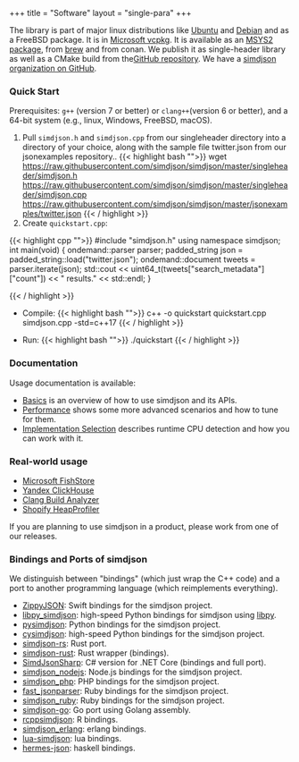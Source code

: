 +++
title = "Software"
layout = "single-para"
+++

 The library is part of major linux distributions like [Ubuntu](https://packages.ubuntu.com/source/eoan/simdjson) and [Debian](https://packages.debian.org/unstable/source/simdjson) and as a FreeBSD package. It is in [Microsoft vcpkg](https://github.com/simdjson/simdjson/wiki/vcpkg). It is available as an [MSYS2 package](https://github.com/simdjson/simdjson/wiki/MSYS2), from [brew](https://formulae.brew.sh/formula/simdjson) and from conan. We publish it as single-header library as well as a CMake build from the[GitHub repository](https://github.com/simdjson/simdjson).
We have a [simdjson organization on GitHub](https://github.com/simdjson).


### Quick Start

Prerequisites: `g++` (version 7 or better)  or `clang++`(version 6 or better), and a 64-bit system (e.g., linux, Windows, FreeBSD, macOS).



1.  Pull `simdjson.h` and `simdjson.cpp` from our singleheader directory into a directory of your choice, along with the sample file twitter.json from our jsonexamples repository..
{{< highlight bash "">}}
   wget https://raw.githubusercontent.com/simdjson/simdjson/master/singleheader/simdjson.h https://raw.githubusercontent.com/simdjson/simdjson/master/singleheader/simdjson.cpp https://raw.githubusercontent.com/simdjson/simdjson/master/jsonexamples/twitter.json
{{< / highlight >}}
2. Create `quickstart.cpp`:

{{< highlight cpp "">}}
   #include "simdjson.h"
   using namespace simdjson;
   int main(void) {
      ondemand::parser parser;
      padded_string json = padded_string::load("twitter.json");
      ondemand::document tweets = parser.iterate(json);
      std::cout << uint64_t(tweets["search_metadata"]["count"]) << " results." << std::endl;
   }

{{< / highlight >}}
- Compile:
{{< highlight bash "">}}
   c++ -o quickstart quickstart.cpp simdjson.cpp -std=c++17
{{< / highlight >}}

- Run:
{{< highlight bash "">}}
   ./quickstart
{{< / highlight >}}


### Documentation

Usage documentation is available:

* [Basics](https://github.com/simdjson/simdjson/blob/master/doc/basics.md) is an overview of how to use simdjson and its APIs.
* [Performance](https://github.com/simdjson/simdjson/blob/master/doc/performance.md) shows some more advanced scenarios and how to tune for them.
* [Implementation Selection](https://github.com/simdjson/simdjson/blob/master/doc/implementation-selection.md) describes runtime CPU detection and
  how you can work with it.

###  Real-world usage

- [Microsoft FishStore](https://github.com/microsoft/FishStore)
- [Yandex ClickHouse](https://github.com/yandex/ClickHouse)
- [Clang Build Analyzer](https://github.com/aras-p/ClangBuildAnalyzer)
- [Shopify HeapProfiler](https://github.com/Shopify/heap-profiler)

If you are planning to use simdjson in a product, please work from one of our releases.

###  Bindings and Ports of simdjson

We distinguish between "bindings" (which just wrap the C++ code) and a port to another programming language (which reimplements everything).

- [ZippyJSON](https://github.com/michaeleisel/zippyjson): Swift bindings for the simdjson project.
- [libpy_simdjson](https://github.com/gerrymanoim/libpy_simdjson/): high-speed Python bindings for simdjson using [libpy](https://github.com/quantopian/libpy).
- [pysimdjson](https://github.com/TkTech/pysimdjson): Python bindings for the simdjson project.
- [cysimdjson](https://github.com/TeskaLabs/cysimdjson): high-speed Python bindings for the simdjson project.
- [simdjson-rs](https://github.com/simd-lite/simd-json): Rust port.
- [simdjson-rust](https://github.com/SunDoge/simdjson-rust): Rust wrapper (bindings).
- [SimdJsonSharp](https://github.com/EgorBo/SimdJsonSharp): C# version for .NET Core (bindings and full port).
- [simdjson_nodejs](https://github.com/luizperes/simdjson_nodejs): Node.js bindings for the simdjson project.
- [simdjson_php](https://github.com/crazyxman/simdjson_php): PHP bindings for the simdjson project.
- [fast_jsonparser](https://github.com/anilmaurya/fast_jsonparser): Ruby bindings for the simdjson project.
- [simdjson_ruby](https://github.com/saka1/simdjson_ruby): Ruby bindings for the simdjson project.
- [simdjson-go](https://github.com/minio/simdjson-go): Go port using Golang assembly.
- [rcppsimdjson](https://github.com/eddelbuettel/rcppsimdjson): R bindings.
- [simdjson_erlang](https://github.com/ChomperT/simdjson_erlang): erlang bindings.
- [lua-simdjson](https://github.com/FourierTransformer/lua-simdjson): lua bindings.
- [hermes-json](https://hackage.haskell.org/package/hermes-json): haskell bindings.
